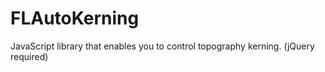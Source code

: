 FLAutoKerning
=============

JavaScript library that enables you to control topography kerning. (jQuery required)